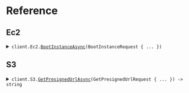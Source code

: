 # Reference
## Ec2
<details><summary><code>client.Ec2.<a href="/src/SeedMultiUrlEnvironmentNoDefault/Ec2/Ec2Client.cs">BootInstanceAsync</a>(BootInstanceRequest { ... })</code></summary>
<dl>
<dd>

#### 🔌 Usage

<dl>
<dd>

<dl>
<dd>

```csharp
await client.Ec2.BootInstanceAsync(new BootInstanceRequest { Size = "string" });
```
</dd>
</dl>
</dd>
</dl>

#### ⚙️ Parameters

<dl>
<dd>

<dl>
<dd>

**request:** `BootInstanceRequest` 
    
</dd>
</dl>
</dd>
</dl>


</dd>
</dl>
</details>

## S3
<details><summary><code>client.S3.<a href="/src/SeedMultiUrlEnvironmentNoDefault/S3/S3Client.cs">GetPresignedUrlAsync</a>(GetPresignedUrlRequest { ... }) -> string</code></summary>
<dl>
<dd>

#### 🔌 Usage

<dl>
<dd>

<dl>
<dd>

```csharp
await client.S3.GetPresignedUrlAsync(new GetPresignedUrlRequest { S3Key = "string" });
```
</dd>
</dl>
</dd>
</dl>

#### ⚙️ Parameters

<dl>
<dd>

<dl>
<dd>

**request:** `GetPresignedUrlRequest` 
    
</dd>
</dl>
</dd>
</dl>


</dd>
</dl>
</details>
